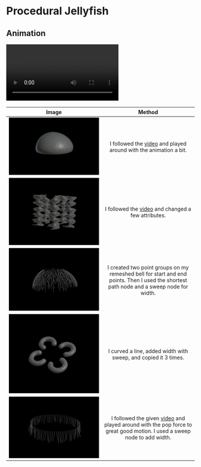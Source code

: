 # Procedural Jellyfish

## Animation

![jellyfish](imgs/Jellyfish.mp4)

|Image| Method|
|:---:|:-----:|
| ![bell](imgs/bell.png)| I followed the [video](https://www.youtube.com/watch?v=J3X8BB0yNRE) and played around with the animation a bit.|
|![arm](imgs/arms.png)| I followed the [video](https://www.youtube.com/watch?v=A_oNXqx8XH4) and changed a few attributes.|
| ![veins](imgs/veins.png)| I created two point groups on my remeshed bell for start and end points. Then I used the shortest path node and a sweep node for width.|
|   ![organs](imgs/organs.png)| I curved a line, added width with sweep, and copied it 3 times.|
|  ![tentacles](imgs/tentacles.png)| I followed the given [video](https://www.youtube.com/watch?v=LN4XXaHQkmU) and played around with the pop force to great good motion. I used a sweep node to add width.|

